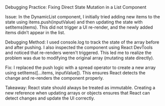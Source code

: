 Debugging Practice: Fixing Direct State Mutation in a List Component

Issue:
In the DynamicList component, I initially tried adding new items to the state using items.push(inputValue) and then updating the state with setItems(items). This did not trigger a UI re-render, and the newly added items didn’t appear in the list.

Debugging Method:
I used console.log to track the state of the array before and after pushing. I also inspected the component using React DevTools and noticed that re-renders weren't triggered. This led me to realize the problem was due to modifying the original array (mutating state directly).

Fix:
I replaced the push logic with a spread operator to create a new array using setItems([...items, inputValue]). This ensures React detects the change and re-renders the component properly.

Takeaway:
React state should always be treated as immutable. Creating a new reference when updating arrays or objects ensures that React can detect changes and update the UI correctly.
